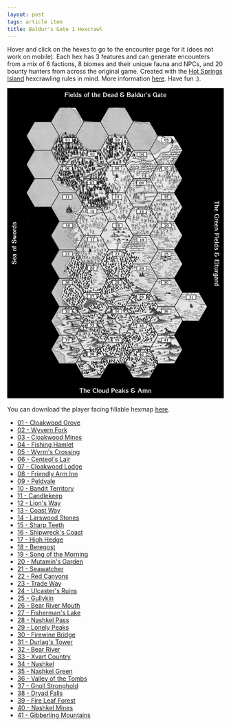 ```yaml
---
layout: post
tags: article item
title: Baldur's Gate 1 Hexcrawl
---
```


Hover and click on the hexes to go to the encounter page for it (does not work on mobile). Each hex has 3 features and can generate encounters from a mix of 6 factions, 8 biomes and their unique fauna and NPCs, and 20 bounty hunters from across the original game. Created with the [Hot Springs Island](https://shop.swordfishislands.com/the-dark-of-hot-springs-island/) hexcrawling rules in mind. More information [here](https://saltygoo.github.io/2025/02/05/Hexcrawling/). Have fun :).

<img width="700px" class="center" src="/images/Hexes/BGHex_blank.png" usemap="#hexmap">

<map name="hexmap">
  <area shape="circle" coords="195,195,45" title="Cloakwood Grove" href="/pages/BaldurHex/01-CloakwoodGrove">
  <area shape="circle" coords="275,245,45" title="Wyvern Fork" href="/pages/BaldurHex/02-WyvernFork">
  <area shape="circle" coords="355,195,45" title="Cloakwood Mines" href="/pages/BaldurHex/03-CloakwoodMines">
  <area shape="circle" coords="435,245,45" title="Fishing Hamlet" href="/pages/BaldurHex/04-FishingHamlet">
  <area shape="circle" coords="515,195,45" title="Wyrm's Crossing" href="/pages/BaldurHex/05-WyrmsCrossing">
  <area shape="circle" coords="195,290,45" title="Centeol's Lair" href="/pages/BaldurHex/06-CenteolsLair">
  <area shape="circle" coords="275,340,45" title="Cloakwood Lodge" href="/pages/BaldurHex/07-CloakwoodLodge">
  <area shape="circle" coords="355,290,45" title="Friendly Arm Inn" href="/pages/BaldurHex/08-FriendlyArm">
  <area shape="circle" coords="435,340,40" title="Peldvale" href="/pages/BaldurHex/09-Peldvale">
  <area shape="circle" coords="515,290,40" title="Bandit Territory" href="/pages/BaldurHex/10-OldRuins">
  <area shape="circle" coords="195,385,40" title="Candlekeep" href="/pages/BaldurHex/11-Candlekeep">
  <area shape="circle" coords="275,435,40" title="Lion's Way" href="/pages/BaldurHex/12-LionsWay">
  <area shape="circle" coords="355,385,40" title="Coast Way" href="/pages/BaldurHex/13-CoastWay">
  <area shape="circle" coords="435,435,40" title="Larswood" href="/pages/BaldurHex/14-LarswoodStones">
  <area shape="circle" coords="515,385,40" title="Woods of Sharp Teeth" href="/pages/BaldurHex/15-SharpTeeth">
  <area shape="circle" coords="195,480,40" title="Shipwreck Coast" href="/pages/BaldurHex/16-ShipwreckCoast">
  <area shape="circle" coords="275,530,40" title="High Hedge" href="/pages/BaldurHex/17-HighHedge">
  <area shape="circle" coords="355,480,40" title="Beregost" href="/pages/BaldurHex/18-Beregost">
  <area shape="circle" coords="435,530,40" title="Song of the Morning" href="/pages/BaldurHex/19-Morning">
  <area shape="circle" coords="515,480,40" title="Mutamin's Garden" href="/pages/BaldurHex/20-Mutamin">
  <area shape="circle" coords="195,575,40" title="Seawatcher" href="/pages/BaldurHex/21-Seawatcher">
  <area shape="circle" coords="275,625,40" title="Red Canyons" href="/pages/BaldurHex/22-RedCanyons">
  <area shape="circle" coords="355,575,40" title="Trade Way" href="/pages/BaldurHex/23-TradeWay">
  <area shape="circle" coords="435,625,40" title="Ulcaster" href="/pages/BaldurHex/24-Ulcaster">
  <area shape="circle" coords="515,575,40" title="Gullykin" href="/pages/BaldurHex/25-Gullykin">
  <area shape="circle" coords="195,670,40" title="Bear River Mouth" href="/pages/BaldurHex/26-BearMouth">
  <area shape="circle" coords="275,720,40" title="Fisherman's Lake" href="/pages/BaldurHex/27-Lake">
  <area shape="circle" coords="355,670,40" title="Nashkel Pass" href="/pages/BaldurHex/28-Pass">
  <area shape="circle" coords="435,720,40" title="Lonely Peaks" href="/pages/BaldurHex/29-Lonely">
  <area shape="circle" coords="515,670,40" title="Firewine Bridge" href="/pages/BaldurHex/30-Firewine">
  <area shape="circle" coords="595,720,40" title="Durlag's Tower" href="/pages/BaldurHex/31-Durlag">
  <area shape="circle" coords="195,765,40" title="Bear River" href="/pages/BaldurHex/32-Bear">
  <area shape="circle" coords="275,815,40" title="Xvart Country" href="/pages/BaldurHex/33-Xvart">
  <area shape="circle" coords="355,765,40" title="Nashkel" href="/pages/BaldurHex/34-Nashkel">
  <area shape="circle" coords="435,815,40" title="Nashkel Green" href="/pages/BaldurHex/35-Green">
  <area shape="circle" coords="515,765,40" title="Valley of the Tombs" href="/pages/BaldurHex/36-Tombs">
  <area shape="circle" coords="195,855,40" title="Gnoll Stronghold" href="/pages/BaldurHex/37-Gnoll">
  <area shape="circle" coords="275,910,40" title="Dryad Falls" href="/pages/BaldurHex/38-Dryad">
  <area shape="circle" coords="355,855,40" title="Fire Leaf Forest" href="/pages/BaldurHex/39-Fireleaf">
  <area shape="circle" coords="435,910,40" title="Nashkel Mines" href="/pages/BaldurHex/40-Mines">
  <area shape="circle" coords="515,855,40" title="Gibberling Mountains" href="/pages/BaldurHex/41-Gibberling">
</map>

You can download the player facing fillable hexmap [here](/images/BGHex_Player.pdf).

<div class="newspaper"><ul>
<li> <a href="/pages/BaldurHex/01-CloakwoodGrove">01 - Cloakwood Grove</a></li>
<li> <a href="/pages/BaldurHex/02-WyvernFork">02 - Wyvern Fork</a></li>
<li> <a href="/pages/BaldurHex/03-CloakwoodMines">03 - Cloakwood Mines</a></li>
<li> <a href="/pages/BaldurHex/04-FishingHamlet">04 - Fishing Hamlet</a></li>
<li> <a href="/pages/BaldurHex/05-WyrmsCrossing">05 - Wyrm's Crossing</a></li>
<li> <a href="/pages/BaldurHex/06-CenteolsLair">06 - Centeol's Lair</a></li>
<li> <a href="/pages/BaldurHex/07-CloakwoodLodge">07 - Cloakwood Lodge</a></li>
<li> <a href="/pages/BaldurHex/08-FriendlyArm">08 - Friendly Arm Inn</a></li>
<li> <a href="/pages/BaldurHex/09-Peldvale">09 - Peldvale</a></li>
<li> <a href="/pages/BaldurHex/10-OldRuins">10 - Bandit Territory</a></li>
<li> <a href="/pages/BaldurHex/11-Candlekeep">11 - Candlekeep</a></li>
<li> <a href="/pages/BaldurHex/12-LionsWay">12 - Lion's Way</a></li>
<li> <a href="/pages/BaldurHex/13-CoastWay">13 - Coast Way</a></li>
<li> <a href="/pages/BaldurHex/14-LarswoodStones">14 - Larswood Stones</a></li>
<li> <a href="/pages/BaldurHex/15-SharpTeeth">15 - Sharp Teeth</a></li>
<li> <a href="/pages/BaldurHex/16-ShipwreckCoast">16 - Shipwreck's Coast</a></li>
<li> <a href="/pages/BaldurHex/17-HighHedge">17 - High Hedge</a></li>
<li> <a href="/pages/BaldurHex/18-Beregost">18 - Beregost</a></li>
<li> <a href="/pages/BaldurHex/19-Morning">19 - Song of the Morning</a></li>
<li> <a href="/pages/BaldurHex/20-Mutamin">20 - Mutamin's Garden</a></li>
<li> <a href="/pages/BaldurHex/21-Seawatcher">21 - Seawatcher</a></li>
<li> <a href="/pages/BaldurHex/22-RedCanyons">22 - Red Canyons</a></li>
<li> <a href="/pages/BaldurHex/23-TradeWay">23 - Trade Way</a></li>
<li> <a href="/pages/BaldurHex/24-Ulcaster">24 - Ulcaster's Ruins</a></li>
<li> <a href="/pages/BaldurHex/25-Gullykin">25 - Gullykin</a></li>
<li> <a href="/pages/BaldurHex/26-BearMouth">26 - Bear River Mouth</a></li>
<li> <a href="/pages/BaldurHex/27-Lake">27 - Fisherman's Lake</a></li>
<li> <a href="/pages/BaldurHex/28-Pass">28 - Nashkel Pass</a></li>
<li> <a href="/pages/BaldurHex/29-Lonely">29 - Lonely Peaks</a></li>
<li> <a href="/pages/BaldurHex/30-Firewine">30 - Firewine Bridge</a></li>
<li> <a href="/pages/BaldurHex/31-Durlag">31 - Durlag's Tower</a></li>
<li> <a href="/pages/BaldurHex/32-Bear">32 - Bear River</a></li>
<li> <a href="/pages/BaldurHex/33-Xvart">33 - Xvart Country</a></li>
<li> <a href="/pages/BaldurHex/34-Nashkel">34 - Nashkel</a></li>
<li> <a href="/pages/BaldurHex/35-Green">35 - Nashkel Green</a></li>
<li> <a href="/pages/BaldurHex/36-Tombs">36 - Valley of the Tombs</a></li>
<li> <a href="/pages/BaldurHex/37-Gnoll">37 - Gnoll Stronghold</a></li>
<li> <a href="/pages/BaldurHex/38-Dryad">38 - Dryad Falls</a></li>
<li> <a href="/pages/BaldurHex/39-Fireleaf">39 - Fire Leaf Forest</a></li>
<li> <a href="/pages/BaldurHex/40-Mines">40 - Nashkel Mines</a></li>
<li> <a href="/pages/BaldurHex/41-Gibberling">41 - Gibberling Mountains</a></li>
</ul>
</div>
